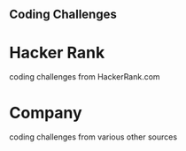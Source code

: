 ## Coding Challenges

# Hacker Rank
coding challenges from HackerRank.com

# Company
coding challenges from various other sources
